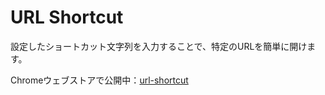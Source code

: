 # URL Shortcut
設定したショートカット文字列を入力することで、特定のURLを簡単に開けます。

Chromeウェブストアで公開中：[url-shortcut](https://chromewebstore.google.com/detail/url-shortcut/bkfinfgnlijckcadopbaigoplmfnmccg)